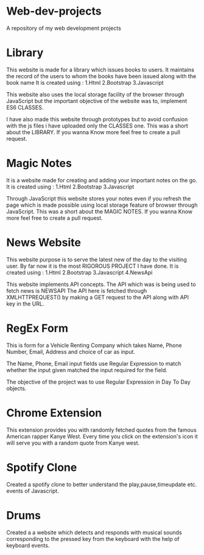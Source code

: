 # Web-dev-projects
A repository of my web development projects 


# Library

This website is made for a library which issues books to users. It maintains the record of the users to whom the books have been issued along with the book name It is created using : 
1.Html
2.Bootstrap 
3.Javascript

This website also uses the local storage facility of the browser through JavaScript but the important objective of the website was to, implement ES6 CLASSES.

I have also made this website through prototypes but to avoid confusion with the js files i have uploaded only the CLASSES one. This was a short about the LIBRARY. If you wanna Know more feel free to create a pull request.


# Magic Notes

It is a website made for creating and adding your important notes on the go. It is created using : 
1.Html 
2.Bootstrap 
3.Javascript

Through JavaScript this website stores your notes even if you refresh the page which is made possible using local storage feature of browser through JavaScript. This was a short about the MAGIC NOTES. If you wanna Know more feel free to create a pull request.


# News Website

This website purpose is to serve the latest new of the day to the visiting user. By far now it is the most RIGOROUS PROJECT I have done. It is created using : 1.Html 2.Bootstrap 3.Javascript 4.NewsApi

This website implements API concepts. The API which was is being used to fetch news is NEWSAPI The API here is fetched through XMLHTTPREQUEST() by making a GET request to the API along with API key in the URL.


# RegEx Form
  
  This is form for a Vehicle Renting Company which takes Name, Phone Number, Email, Address and choice of car as input.

  The Name, Phone, Email input fields use Regular Expression to match whether the input given matched the input required for the field.

  The objective of the project was to use Regular Expression in Day To Day objects. 

# Chrome Extension

This extension provides you with randomly fetched quotes from the famous American rapper Kanye West. Every time you click on the extension's icon it will serve you with a random quote from Kanye west.

# Spotify Clone

Created a spotify clone to better understand the play,pause,timeupdate etc. events of Javascript.

# Drums

Created a a website which detects and responds with musical sounds corresponding to the pressed key from the keyboard with the help of keyboard events. 